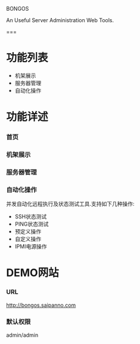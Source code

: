 BONGOS

An Useful Server Administration Web Tools.

===

# 功能列表


* 机架展示
* 服务器管理
* 自动化操作
 
       
# 功能详述

### 首页


### 机架展示


### 服务器管理


### 自动化操作

并发自动化远程执行及状态测试工具.支持如下几种操作:

* SSH状态测试
* PING状态测试
* 预定义操作
* 自定义操作
* IPMI电源操作


# DEMO网站

### URL

http://bongos.saipanno.com

### 默认权限

admin/admin